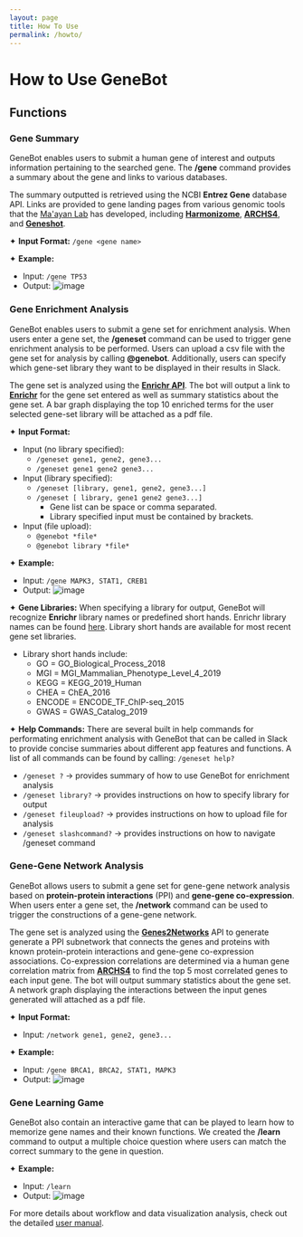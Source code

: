 ```yaml
---
layout: page
title: How To Use 
permalink: /howto/
---
```


# How to Use GeneBot

## Functions

### Gene Summary 
GeneBot enables users to submit a human gene of interest and outputs information pertaining to the searched gene. The **/gene** command provides a summary about the gene and links to various databases. 

The summary outputted is retrieved using the NCBI **Entrez Gene** database API. Links are provided to gene landing pages from various genomic tools that the [Ma'ayan Lab](https://labs.icahn.mssm.edu/maayanlab/) has developed, including [**Harmonizome**](https://amp.pharm.mssm.edu/Harmonizome/), [**ARCHS4**](https://amp.pharm.mssm.edu/archs4/), and [**Geneshot**](https://amp.pharm.mssm.edu/geneshot/). 

✦ **Input Format:** `/gene <gene name>`

✦ **Example:** 
- Input: `/gene TP53`
- Output: 
![image](assets/images/summary_output.png)

### Gene Enrichment Analysis
GeneBot enables users to submit a gene set for enrichment analysis. When users enter a gene set, the **/geneset** command can be used to trigger gene enrichment analysis to be performed. Users can upload a csv file with the gene set for analysis by calling **@genebot**. Additionally, users can specify which gene-set library they want to be displayed in their results in Slack.

The gene set is analyzed using the [**Enrichr API**](https://amp.pharm.mssm.edu/Enrichr/help#api). The bot will output a link to [**Enrichr**](https://amp.pharm.mssm.edu/Enrichr/) for the gene set entered as well as summary statistics about the gene set. A bar graph displaying the top 10 enriched terms for the user selected gene-set library will be attached as a pdf file. 

✦ **Input Format:** 
- Input (no library specified): 
    - `/geneset gene1, gene2, gene3... ` 
    - `/geneset gene1 gene2 gene3... `
- Input (library specified): 
    - `/geneset [library, gene1, gene2, gene3...] ` 
    - `/geneset [ library, gene1 gene2 gene3...] `
        - Gene list can be space or comma separated.
        - Library specified input must be contained by brackets.
- Input (file upload): 
    - `@genebot *file*` 
    - `@genebot library *file*` 

✦ **Example:** 
- Input: `/gene MAPK3, STAT1, CREB1`
- Output: 
![image](assets/images/enrichment_output.png)

✦ **Gene Libraries:**
When specifying a library for output, GeneBot will recognize **Enrichr** library names or predefined short hands. Enrichr library names can be found [here](https://amp.pharm.mssm.edu/Enrichr/#stats). Library short hands are available for most recent gene set libraries.
- Library short hands include:
    - GO = GO_Biological_Process_2018
    - MGI = MGI_Mammalian_Phenotype_Level_4_2019
    - KEGG = KEGG_2019_Human
    - CHEA = ChEA_2016
    - ENCODE = ENCODE_TF_ChIP-seq_2015
    - GWAS = GWAS_Catalog_2019

✦ **Help Commands:**
There are several built in help commands for performating enrichment analysis with GeneBot that can be called in Slack to provide concise summaries about different app features and functions. A list of all commands can be found by calling: `/geneset help?`

- `/geneset ?` → provides summary of how to use GeneBot for enrichment analysis  
- `/geneset library?` → provides instructions on how to specify library for output
- `/geneset fileupload?` → provides instructions on how to upload file for analysis
- `/geneset slashcommand?` → provides instructions on how to navigate /geneset command

### Gene-Gene Network Analysis
GeneBot allows users to submit a gene set for gene-gene network analysis based on **protein-protein interactions** (PPI) and **gene-gene co-expression**. When users enter a gene set, the **/network** command can be used to trigger the constructions of a gene-gene network.

The gene set is analyzed using the [**Genes2Networks**](https://amp.pharm.mssm.edu/G2N/) API to generate generate a PPI subnetwork that connects the genes and proteins with known protein-protein interactions and gene-gene co-expression associations. Co-expression correlations are determined via a human gene correlation matrix from [**ARCHS4**](https://amp.pharm.mssm.edu/archs4/) to find the top 5 most correlated genes to each input gene. The bot will output summary statistics about the gene set. A network graph displaying the interactions between the input genes generated will attached as a pdf file. 

✦ **Input Format:** 
- Input: `/network gene1, gene2, gene3... ` 

✦ **Example:** 
- Input: `/gene BRCA1, BRCA2, STAT1, MAPK3`
- Output: 
![image](assets/images/network_output.png)

### Gene Learning Game
GeneBot also contain an interactive game that can be played to learn how to memorize gene names and their known functions. We created the **/learn** command to output a multiple choice question where users can match the correct summary to the gene in question. 

✦ **Example:** 
- Input: `/learn `
- Output: 
![image](assets/images/quiz_output.png)

For more details about workflow and data visualization analysis, check out the detailed [user manual](.pdf). 
